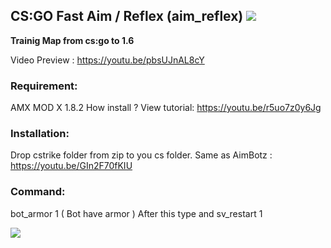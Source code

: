 ## CS:GO Fast Aim / Reflex (aim_reflex) [![](https://img.shields.io/badge/download-zip-blue.svg)](https://github.com/alghtryer/aim_reflex/archive/main.zip)
**Trainig Map from cs:go to 1.6**

Video Preview : https://youtu.be/pbsUJnAL8cY

### Requirement:
AMX MOD X 1.8.2 How install ? View tutorial: https://youtu.be/r5uo7z0y6Jg

### Installation:
Drop cstrike folder from zip to you cs folder. 
Same as AimBotz : https://youtu.be/GIn2F70fKIU

### Command:
bot_armor 1 ( Bot have armor ) After this type and sv_restart 1

![](https://i.imgur.com/Kt2EClZ.png)
